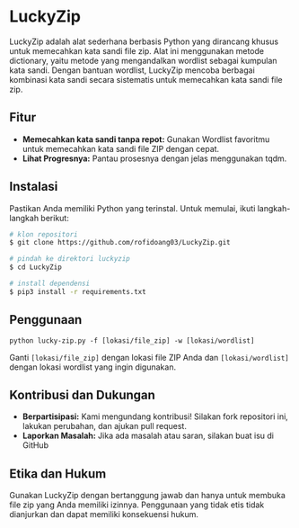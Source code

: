 # LuckyZip

LuckyZip adalah alat sederhana berbasis Python yang dirancang khusus untuk memecahkan kata sandi file zip. Alat ini menggunakan metode dictionary, yaitu metode yang mengandalkan wordlist sebagai kumpulan kata sandi. Dengan bantuan wordlist, LuckyZip mencoba berbagai kombinasi kata sandi secara sistematis untuk memecahkan kata sandi file zip.

## Fitur

- **Memecahkan kata sandi tanpa repot:** Gunakan Wordlist favoritmu untuk memecahkan kata sandi file ZIP dengan cepat.
- **Lihat Progresnya:** Pantau prosesnya dengan jelas menggunakan tqdm.

## Instalasi

Pastikan Anda memiliki Python yang terinstal. Untuk memulai, ikuti langkah-langkah berikut:

```bash
# klon repositori
$ git clone https://github.com/rofidoang03/LuckyZip.git

# pindah ke direktori luckyzip
$ cd LuckyZip

# install dependensi
$ pip3 install -r requirements.txt
```

## Penggunaan

```
python lucky-zip.py -f [lokasi/file_zip] -w [lokasi/wordlist]
```
Ganti `[lokasi/file_zip]` dengan lokasi file ZIP Anda dan `[lokasi/wordlist]` dengan lokasi wordlist yang ingin digunakan.

## Kontribusi dan Dukungan

- **Berpartisipasi:** Kami mengundang kontribusi! Silakan fork repositori ini, lakukan perubahan, dan ajukan pull request.
- **Laporkan Masalah:** Jika ada masalah atau saran, silakan buat isu di GitHub

## Etika dan Hukum

Gunakan LuckyZip dengan bertanggung jawab dan hanya untuk membuka file zip yang Anda memiliki izinnya. Penggunaan yang tidak etis tidak dianjurkan dan dapat memiliki konsekuensi hukum.
